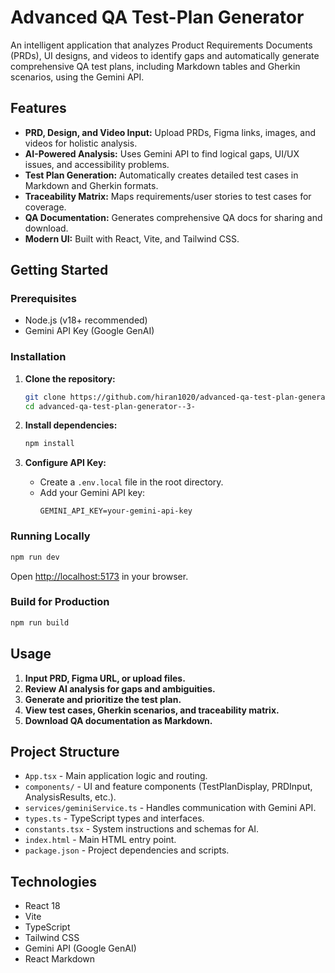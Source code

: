 
# Advanced QA Test-Plan Generator

An intelligent application that analyzes Product Requirements Documents (PRDs), UI designs, and videos to identify gaps and automatically generate comprehensive QA test plans, including Markdown tables and Gherkin scenarios, using the Gemini API.

## Features

- **PRD, Design, and Video Input:** Upload PRDs, Figma links, images, and videos for holistic analysis.
- **AI-Powered Analysis:** Uses Gemini API to find logical gaps, UI/UX issues, and accessibility problems.
- **Test Plan Generation:** Automatically creates detailed test cases in Markdown and Gherkin formats.
- **Traceability Matrix:** Maps requirements/user stories to test cases for coverage.
- **QA Documentation:** Generates comprehensive QA docs for sharing and download.
- **Modern UI:** Built with React, Vite, and Tailwind CSS.

## Getting Started

### Prerequisites

- Node.js (v18+ recommended)
- Gemini API Key (Google GenAI)

### Installation

1. **Clone the repository:**
   ```sh
   git clone https://github.com/hiran1020/advanced-qa-test-plan-generator--3-.git
   cd advanced-qa-test-plan-generator--3-
   ```

2. **Install dependencies:**
   ```sh
   npm install
   ```

3. **Configure API Key:**
   - Create a `.env.local` file in the root directory.
   - Add your Gemini API key:
     ```
     GEMINI_API_KEY=your-gemini-api-key
     ```

### Running Locally

```sh
npm run dev
```
Open [http://localhost:5173](http://localhost:5173) in your browser.

### Build for Production

```sh
npm run build
```

## Usage

1. **Input PRD, Figma URL, or upload files.**
2. **Review AI analysis for gaps and ambiguities.**
3. **Generate and prioritize the test plan.**
4. **View test cases, Gherkin scenarios, and traceability matrix.**
5. **Download QA documentation as Markdown.**

## Project Structure

- `App.tsx` - Main application logic and routing.
- `components/` - UI and feature components (TestPlanDisplay, PRDInput, AnalysisResults, etc.).
- `services/geminiService.ts` - Handles communication with Gemini API.
- `types.ts` - TypeScript types and interfaces.
- `constants.tsx` - System instructions and schemas for AI.
- `index.html` - Main HTML entry point.
- `package.json` - Project dependencies and scripts.

## Technologies

- React 18
- Vite
- TypeScript
- Tailwind CSS
- Gemini API (Google GenAI)
- React Markdown

